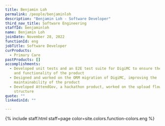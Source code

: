 ```yaml
---
title: Benjamin Loh
permalink: /people/benjaminloh
description: "Benjamin Loh - Software Developer"
third_nav_title: Software Engineering
staffId: benjaminloh
name: Benjamin Loh
joinDate: November 28, 2022
functionId: eng
jobTitle: Software Developer
curProducts:
  - Primary Care
pastProducts: []
accomplishments:
  - Developed unit tests and an E2E test suite for DigiMC to ensure the quality
    and functionality of the product
  - Designed and worked on the ORM migration of DigiMC, improving the
    maintainability of the product
  - Developed AttendGov, a hackathon product, worked on the upload flow and DB
    structure
quote: ""
linkedinId: ""

---
```


{% include staff.html staff=page color=site.colors.function-colors.eng %}

